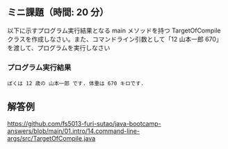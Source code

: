 ## ミニ課題（時間: 20 分）

以下に示すプログラム実行結果となる main メソッドを持つ TargetOfCompile クラスを作成しなさい。また、コマンドライン引数として「12 山本一郎 670」を渡して、プログラムを実行しなさい

### プログラム実行結果

```
ぼくは 12 歳の 山本一郎 です. 体重は 670 キロです.
```

## 解答例

https://github.com/fs5013-furi-sutao/java-bootcamp-answers/blob/main/01.intro/14.command-line-args/src/TargetOfCompile.java
